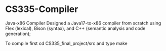 # CS335-Compiler
Java-x86 Compiler
Designed a Java17-to-x86 compiler from scratch using Flex (lexical), Bison (syntax), and C++ (semantic analysis and
code generation);

To compile first cd CS335_final_project/src and type make
